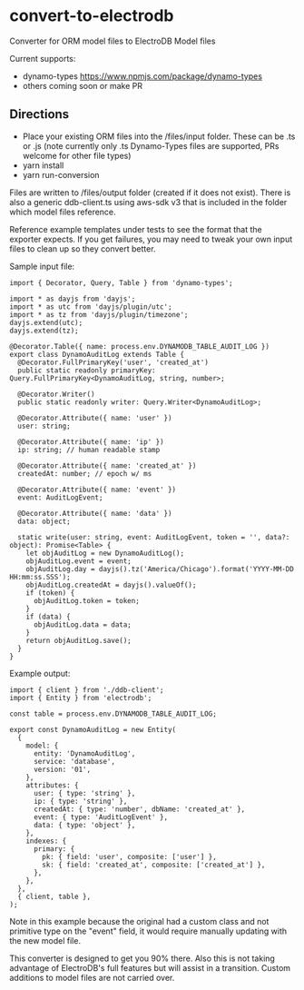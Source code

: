 # convert-to-electrodb
Converter for ORM model files to ElectroDB Model files

Current supports:
* dynamo-types https://www.npmjs.com/package/dynamo-types
* others coming soon or make PR

## Directions

* Place your existing ORM files into the /files/input folder. These can be .ts or .js (note currently only .ts Dynamo-Types files are supported, PRs welcome for other file types)
* yarn install
* yarn run-conversion

Files are written to /files/output folder (created if it does not exist). There is also a generic ddb-client.ts using aws-sdk v3 that is included in the folder which model files reference.

Reference example templates under tests to see the format that the exporter expects. If you get failures, you may need to tweak your own input files to clean up so they convert better.

Sample input file:
```
import { Decorator, Query, Table } from 'dynamo-types';

import * as dayjs from 'dayjs';
import * as utc from 'dayjs/plugin/utc';
import * as tz from 'dayjs/plugin/timezone';
dayjs.extend(utc);
dayjs.extend(tz);

@Decorator.Table({ name: process.env.DYNAMODB_TABLE_AUDIT_LOG })
export class DynamoAuditLog extends Table {
  @Decorator.FullPrimaryKey('user', 'created_at')
  public static readonly primaryKey: Query.FullPrimaryKey<DynamoAuditLog, string, number>;

  @Decorator.Writer()
  public static readonly writer: Query.Writer<DynamoAuditLog>;

  @Decorator.Attribute({ name: 'user' })
  user: string;

  @Decorator.Attribute({ name: 'ip' })
  ip: string; // human readable stamp

  @Decorator.Attribute({ name: 'created_at' })
  createdAt: number; // epoch w/ ms

  @Decorator.Attribute({ name: 'event' })
  event: AuditLogEvent;

  @Decorator.Attribute({ name: 'data' })
  data: object;

  static write(user: string, event: AuditLogEvent, token = '', data?: object): Promise<Table> {
    let objAuditLog = new DynamoAuditLog();
    objAuditLog.event = event;
    objAuditLog.day = dayjs().tz('America/Chicago').format('YYYY-MM-DD HH:mm:ss.SSS');
    objAuditLog.createdAt = dayjs().valueOf();
    if (token) {
      objAuditLog.token = token;
    }
    if (data) {
      objAuditLog.data = data;
    }
    return objAuditLog.save();
  }
}
```

Example output:

```
import { client } from './ddb-client';
import { Entity } from 'electrodb';

const table = process.env.DYNAMODB_TABLE_AUDIT_LOG;

export const DynamoAuditLog = new Entity(
  {
    model: {
      entity: 'DynamoAuditLog',
      service: 'database',
      version: '01',
    },
    attributes: {
      user: { type: 'string' },
      ip: { type: 'string' },
      createdAt: { type: 'number', dbName: 'created_at' },
      event: { type: 'AuditLogEvent' },
      data: { type: 'object' },
    },
    indexes: {
      primary: {
        pk: { field: 'user', composite: ['user'] },
        sk: { field: 'created_at', composite: ['created_at'] },
      },
    },
  },
  { client, table },
);

```

Note in this example because the original had a custom class and not primitive type on the "event" field, it would require manually updating with the new model file. 

This converter is designed to get you 90% there. Also this is not taking advantage of ElectroDB's full features but will assist in a transition. Custom additions to model files are not carried over.